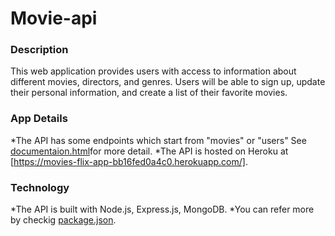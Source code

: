 # Movie-api

### Description
This web application provides users with access to information about different movies, directors, and genres. 
Users will be able to sign up, update their personal information, and create a list of their favorite movies.

### App Details
*The API has some endpoints which start from "movies" or "users" See [documentaion.html](../Users/sugasawanozomi/my-flix/public/documentation.html)for more detail.
*The API is hosted on Heroku at [https://movies-flix-app-bb16fed0a4c0.herokuapp.com/].

### Technology
*The API is built with Node.js, Express.js, MongoDB. 
*You can refer more by checkig [package.json](../Users/sugasawanozomi/my-flix/package.json).
 
